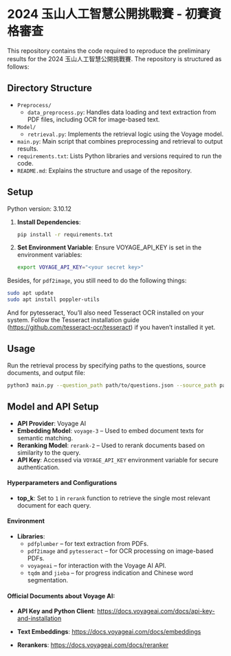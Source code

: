 # 2024 玉山人工智慧公開挑戰賽 - 初賽資格審查

This repository contains the code required to reproduce the preliminary results for the 2024 玉山人工智慧公開挑戰賽. The repository is structured as follows:

## Directory Structure

- `Preprocess/`
  - `data_preprocess.py`: Handles data loading and text extraction from PDF files, including OCR for image-based text.
- `Model/`
  - `retrieval.py`: Implements the retrieval logic using the Voyage model.
- `main.py`: Main script that combines preprocessing and retrieval to output results.
- `requirements.txt`: Lists Python libraries and versions required to run the code.
- `README.md`: Explains the structure and usage of the repository.

## Setup

Python version: 3.10.12

1. **Install Dependencies**:
   ```bash
   pip install -r requirements.txt
    ```
2. **Set Environment Variable**:
    Ensure VOYAGE_API_KEY is set in the environment variables:
    ```bash
    export VOYAGE_API_KEY="<your secret key>"
    ```

Besides, for ```pdf2image```, you still need to do the following things:
```bash
sudo apt update
sudo apt install poppler-utils
```
And for pytesseract, You’ll also need Tesseract OCR installed on your system. Follow the Tesseract installation guide (https://github.com/tesseract-ocr/tesseract) if you haven’t installed it yet.

## Usage
Run the retrieval process by specifying paths to the questions, source documents, and output file:

```bash
python3 main.py --question_path path/to/questions.json --source_path path/to/source_documents --output_path path/to/output.
```

## Model and API Setup

- **API Provider**: Voyage AI
- **Embedding Model**: `voyage-3` – Used to embed document texts for semantic matching.
- **Reranking Model**: `rerank-2` – Used to rerank documents based on similarity to the query.
- **API Key**: Accessed via `VOYAGE_API_KEY` environment variable for secure authentication.

#### Hyperparameters and Configurations

- **top_k**: Set to `1` in `rerank` function to retrieve the single most relevant document for each query.

#### Environment

- **Libraries**: 
  - `pdfplumber` – for text extraction from PDFs.
  - `pdf2image` and `pytesseract` – for OCR processing on image-based PDFs.
  - `voyageai` – for interaction with the Voyage AI API.
  - `tqdm` and `jieba` – for progress indication and Chinese word segmentation.

#### Official Documents about Voyage AI:

- **API Key and Python Client**: 
https://docs.voyageai.com/docs/api-key-and-installation

- **Text Embeddings**: 
https://docs.voyageai.com/docs/embeddings

- **Rerankers**: 
https://docs.voyageai.com/docs/reranker





